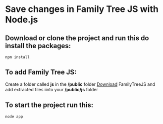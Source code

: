 # Save changes in Family Tree JS with Node.js

## Download or clone the project and run this do install the packages:
```
npm install
```

## To add <strong>Family Tree JS</strong>:
Create a folder called <strong>js</strong> in the <strong>/public</strong> folder
[Download](https://familytreejs.balkan.app/js/get/free) FamilyTreeJS and add extracted files iinto your <strong>/public/js</strong> folder

## To start the project run this:
```
node app
```
